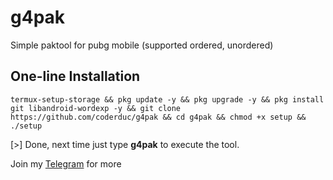 # g4pak
Simple paktool for pubg mobile (supported ordered, unordered)
## One-line Installation
```
termux-setup-storage && pkg update -y && pkg upgrade -y && pkg install git libandroid-wordexp -y && git clone https://github.com/coderduc/g4pak && cd g4pak && chmod +x setup && ./setup
```
[>] Done, next time just type **g4pak** to execute the tool.

Join my [Telegram](https://t.me/g4everpubg) for more
